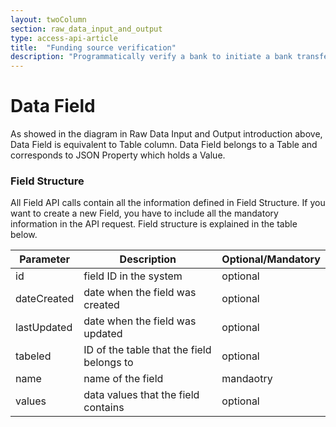 ```yaml
---
layout: twoColumn
section: raw_data_input_and_output
type: access-api-article
title:  "Funding source verification"
description: "Programmatically verify a bank to initiate a bank transfer."
---
```


# Data Field
As showed in the diagram in Raw Data Input and Output introduction above, Data Field is equivalent to Table column. Data Field belongs to a Table and corresponds to JSON Property which holds a Value.
  
### Field Structure
  
All Field API calls contain all the information defined in Field Structure. If you want to create a new Field, you have to include all the mandatory information in the API request. Field structure is explained in the table below.

| Parameter   | Description                               | Optional/Mandatory |
|-------------|-------------------------------------------|--------------------|
| id          | field ID in the system                    | optional           |
| dateCreated | date when the field was created           | optional           |
| lastUpdated | date when the field was updated           | optional           |
| tabeled     | ID of the table that the field belongs to | optional           |
| name        | name of the field                         | mandaotry          |
| values      | data values that the field contains       | optional           |

